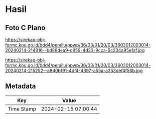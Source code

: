 # Hasil

## Foto C Plano

https://sirekap-obj-formc.kpu.go.id/bdd4/pemilu/ppwp/36/03/01/20/03/3603012003014-20240214-214816--bd88dea9-c859-4d33-9cca-5c234a95e1af.jpg

https://sirekap-obj-formc.kpu.go.id/bdd4/pemilu/ppwp/36/03/01/20/03/3603012003014-20240214-215252--a840b191-4df4-4397-a55a-a353def4f56b.jpg


## Metadata

| Key        | Value               |
| ---------- | ------------------- |
| Time Stamp | 2024-02-15 07:00:44 |



